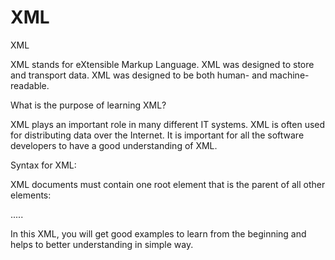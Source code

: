 # XML
XML

XML stands for eXtensible Markup Language.
XML was designed to store and transport data.
XML was designed to be both human- and machine-readable.

What is the purpose of learning XML?

XML plays an important role in many different IT systems.
XML is often used for distributing data over the Internet.
It is important for all the software developers to have a good understanding of XML.

Syntax for XML:

XML documents must contain one root element that is the parent of all other elements:

<root>
  <child>
    <subchild>.....</subchild>
  </child>
</root>


In this XML, you will get good examples to learn from the beginning and helps to better understanding in simple way.




